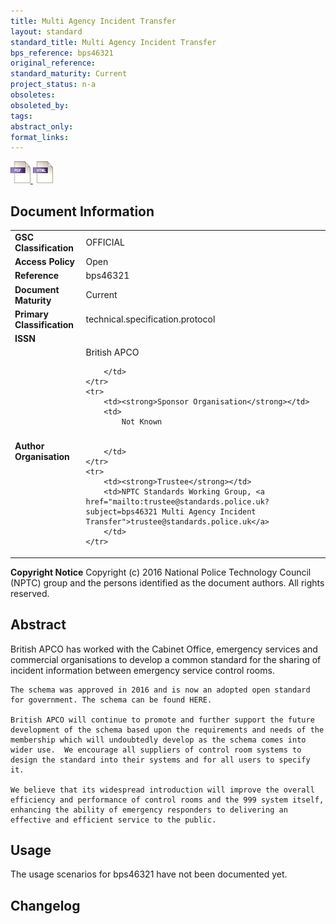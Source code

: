 ```yaml
---
title: Multi Agency Incident Transfer
layout: standard
standard_title: Multi Agency Incident Transfer
bps_reference: bps46321
original_reference: 
standard_maturity: Current
project_status: n-a
obsoletes: 
obsoleted_by: 
tags: 
abstract_only:
format_links:
---
```





<a target="_blank" href="../library/bps46321/bps46321.pdf">
    <img src="../images/pdf@0.5x.png" alt="pdf link" title="pdf link" style="max-height:35px;">
</a>



<a target="_blank" href="../library/bps46321/bps46321.html">
    <img src="../images/html@0.5x.png" alt="html link" title="html link" style="max-height:35px;">
</a>




## Document Information

<table>
    <tr>
        <td><strong>GSC Classification</strong></td>
        <td>OFFICIAL</td>
    </tr>
    <tr>
        <td><strong>Access Policy</strong></td>
        <td>Open</td>
    </tr>
    <tr>
        <td><strong>Reference </strong></td>
        <td>bps46321 </td>
    </tr>
    <tr>
        <td><strong>Document Maturity</strong></td>
        <td>Current</td>
    </tr>
    <tr>
        <td><strong>Primary Classification</strong></td>
        <td>technical.specification.protocol</td>
    </tr>
    <tr>
        <td><strong>ISSN</strong></td>
        <td></td>
    </tr>
    <tr>
        <td><strong>Author Organisation</strong></td>
        <td>
            British APCO
            
            
        </td>
    </tr>
    <tr>
        <td><strong>Sponsor Organisation</strong></td>
        <td>
            Not Known
            
            
        </td>
    </tr>
    <tr>
        <td><strong>Trustee</strong></td>
        <td>NPTC Standards Working Group, <a href="mailto:trustee@standards.police.uk?subject=bps46321 Multi Agency Incident Transfer">trustee@standards.police.uk</a>
        </td>
    </tr>
</table>

**Copyright Notice**
Copyright (c) 2016 National Police Technology Council (NPTC) group and the persons identified as the document authors. All rights reserved.</p>
## Abstract
      
British APCO has worked with the Cabinet Office, emergency services and commercial organisations to develop a common standard for the sharing of incident information between emergency service control rooms.
    
    The schema was approved in 2016 and is now an adopted open standard for government. The schema can be found HERE.
    
    British APCO will continue to promote and further support the future development of the schema based upon the requirements and needs of the membership which will undoubtedly develop as the schema comes into wider use.  We encourage all suppliers of control room systems to design the standard into their systems and for all users to specify it.
    
    We believe that its widespread introduction will improve the overall efficiency and performance of control rooms and the 999 system itself, enhancing the ability of emergency responders to delivering an effective and efficient service to the public.
        
## Usage
The usage scenarios for bps46321 have not been documented yet.

## Changelog


